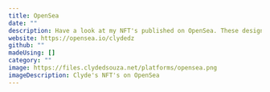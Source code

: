 ```yaml
---
title: OpenSea
date: ""
description: Have a look at my NFT's published on OpenSea. These designs were made using Figma!
website: https://opensea.io/clydedz
github: ""
madeUsing: []
category: ""
image: https://files.clydedsouza.net/platforms/opensea.png
imageDescription: Clyde's NFT's on OpenSea
---
```

